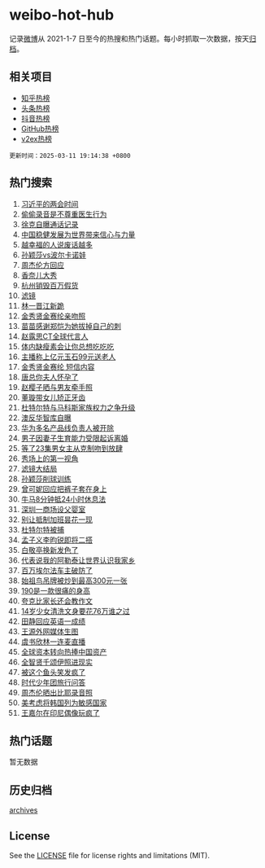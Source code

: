 # weibo-hot-hub

记录[微博](https://www.weibo.com)从 2021-1-7 日至今的热搜和热门话题。每小时抓取一次数据，按天[归档](archives)。

## 相关项目

- [知乎热榜](https://github.com/lonnyzhang423/zhihu-hot-hub)
- [头条热榜](https://github.com/lonnyzhang423/toutiao-hot-hub)
- [抖音热榜](https://github.com/lonnyzhang423/douyin-hot-hub)
- [GitHub热榜](https://github.com/lonnyzhang423/github-hot-hub)
- [v2ex热榜](https://github.com/lonnyzhang423/v2ex-hot-hub)


`更新时间：2025-03-11 19:14:38 +0800`

## 热门搜索

1. [习近平的两会时间](https://m.weibo.cn/search?containerid=100103type%3D1%26t%3D10%26q%3D%23%E4%B9%A0%E8%BF%91%E5%B9%B3%E7%9A%84%E4%B8%A4%E4%BC%9A%E6%97%B6%E9%97%B4%23&stream_entry_id=51&isnewpage=1&extparam=seat%3D1%26filter_type%3Drealtimehot%26stream_entry_id%3D51%26c_type%3D51%26dgr%3D0%26cate%3D10103%26pos%3D0%26q%3D%2523%25E4%25B9%25A0%25E8%25BF%2591%25E5%25B9%25B3%25E7%259A%2584%25E4%25B8%25A4%25E4%25BC%259A%25E6%2597%25B6%25E9%2597%25B4%2523%26display_time%3D1741691677%26pre_seqid%3D174169167727603155056136)
1. [偷偷录音是不尊重医生行为](https://m.weibo.cn/search?containerid=100103type%3D1%26t%3D10%26q%3D%E5%81%B7%E5%81%B7%E5%BD%95%E9%9F%B3%E6%98%AF%E4%B8%8D%E5%B0%8A%E9%87%8D%E5%8C%BB%E7%94%9F%E8%A1%8C%E4%B8%BA&stream_entry_id=31&isnewpage=1&extparam=seat%3D1%26dgr%3D0%26stream_entry_id%3D31%26realpos%3D1%26pos%3D0%26filter_type%3Drealtimehot%26lcate%3D5001%26flag%3D2%26band_rank%3D1%26cate%3D5001%26c_type%3D31%26q%3D%25E5%2581%25B7%25E5%2581%25B7%25E5%25BD%2595%25E9%259F%25B3%25E6%2598%25AF%25E4%25B8%258D%25E5%25B0%258A%25E9%2587%258D%25E5%258C%25BB%25E7%2594%259F%25E8%25A1%258C%25E4%25B8%25BA%26display_time%3D1741691677%26pre_seqid%3D174169167727603155056136)
1. [徐克自曝通话记录](https://m.weibo.cn/search?containerid=100103type%3D1%26t%3D10%26q%3D%23%E5%BE%90%E5%85%8B%E8%87%AA%E6%9B%9D%E9%80%9A%E8%AF%9D%E8%AE%B0%E5%BD%95%23&stream_entry_id=31&isnewpage=1&extparam=seat%3D1%26dgr%3D0%26stream_entry_id%3D31%26realpos%3D2%26pos%3D1%26filter_type%3Drealtimehot%26lcate%3D5001%26flag%3D1%26band_rank%3D2%26cate%3D5001%26c_type%3D31%26q%3D%2523%25E5%25BE%2590%25E5%2585%258B%25E8%2587%25AA%25E6%259B%259D%25E9%2580%259A%25E8%25AF%259D%25E8%25AE%25B0%25E5%25BD%2595%2523%26display_time%3D1741691677%26pre_seqid%3D174169167727603155056136)
1. [中国稳健发展为世界带来信心与力量](https://m.weibo.cn/search?containerid=100103type%3D1%26t%3D10%26q%3D%23%E4%B8%AD%E5%9B%BD%E7%A8%B3%E5%81%A5%E5%8F%91%E5%B1%95%E4%B8%BA%E4%B8%96%E7%95%8C%E5%B8%A6%E6%9D%A5%E4%BF%A1%E5%BF%83%E4%B8%8E%E5%8A%9B%E9%87%8F%23&stream_entry_id=31&isnewpage=1&extparam=seat%3D1%26dgr%3D0%26stream_entry_id%3D31%26realpos%3D3%26pos%3D2%26filter_type%3Drealtimehot%26lcate%3D5001%26flag%3D1%26band_rank%3D3%26cate%3D5001%26c_type%3D31%26q%3D%2523%25E4%25B8%25AD%25E5%259B%25BD%25E7%25A8%25B3%25E5%2581%25A5%25E5%258F%2591%25E5%25B1%2595%25E4%25B8%25BA%25E4%25B8%2596%25E7%2595%258C%25E5%25B8%25A6%25E6%259D%25A5%25E4%25BF%25A1%25E5%25BF%2583%25E4%25B8%258E%25E5%258A%259B%25E9%2587%258F%2523%26display_time%3D1741691677%26pre_seqid%3D174169167727603155056136)
1. [越幸福的人说废话越多](https://m.weibo.cn/search?containerid=100103type%3D1%26t%3D10%26q%3D%23%E8%B6%8A%E5%B9%B8%E7%A6%8F%E7%9A%84%E4%BA%BA%E8%AF%B4%E5%BA%9F%E8%AF%9D%E8%B6%8A%E5%A4%9A%23&stream_entry_id=31&isnewpage=1&extparam=seat%3D1%26dgr%3D0%26stream_entry_id%3D31%26realpos%3D4%26pos%3D3%26filter_type%3Drealtimehot%26lcate%3D5001%26flag%3D0%26band_rank%3D4%26cate%3D5001%26c_type%3D31%26q%3D%2523%25E8%25B6%258A%25E5%25B9%25B8%25E7%25A6%258F%25E7%259A%2584%25E4%25BA%25BA%25E8%25AF%25B4%25E5%25BA%259F%25E8%25AF%259D%25E8%25B6%258A%25E5%25A4%259A%2523%26display_time%3D1741691677%26pre_seqid%3D174169167727603155056136)
1. [孙颖莎vs波尔卡诺娃](https://m.weibo.cn/search?containerid=100103type%3D1%26t%3D10%26q%3D%23%E5%AD%99%E9%A2%96%E8%8E%8Evs%E6%B3%A2%E5%B0%94%E5%8D%A1%E8%AF%BA%E5%A8%83%23&stream_entry_id=31&isnewpage=1&extparam=seat%3D1%26dgr%3D0%26stream_entry_id%3D31%26realpos%3D5%26pos%3D4%26filter_type%3Drealtimehot%26lcate%3D5001%26flag%3D1%26band_rank%3D5%26cate%3D5001%26c_type%3D31%26q%3D%2523%25E5%25AD%2599%25E9%25A2%2596%25E8%258E%258Evs%25E6%25B3%25A2%25E5%25B0%2594%25E5%258D%25A1%25E8%25AF%25BA%25E5%25A8%2583%2523%26display_time%3D1741691677%26pre_seqid%3D174169167727603155056136)
1. [周杰伦方回应](https://m.weibo.cn/search?containerid=100103type%3D1%26t%3D10%26q%3D%23%E5%91%A8%E6%9D%B0%E4%BC%A6%E6%96%B9%E5%9B%9E%E5%BA%94%23&stream_entry_id=31&isnewpage=1&extparam=seat%3D1%26dgr%3D0%26stream_entry_id%3D31%26realpos%3D6%26pos%3D5%26filter_type%3Drealtimehot%26lcate%3D5001%26flag%3D2%26band_rank%3D6%26cate%3D5001%26c_type%3D31%26q%3D%2523%25E5%2591%25A8%25E6%259D%25B0%25E4%25BC%25A6%25E6%2596%25B9%25E5%259B%259E%25E5%25BA%2594%2523%26display_time%3D1741691677%26pre_seqid%3D174169167727603155056136)
1. [香奈儿大秀](https://m.weibo.cn/search?containerid=100103type%3D1%26t%3D10%26q%3D%23%E9%A6%99%E5%A5%88%E5%84%BF%E5%A4%A7%E7%A7%80%23&stream_entry_id=31&isnewpage=1&extparam=seat%3D1%26dgr%3D0%26stream_entry_id%3D31%26realpos%3D7%26pos%3D6%26filter_type%3Drealtimehot%26lcate%3D5001%26flag%3D1%26band_rank%3D7%26cate%3D5001%26c_type%3D31%26q%3D%2523%25E9%25A6%2599%25E5%25A5%2588%25E5%2584%25BF%25E5%25A4%25A7%25E7%25A7%2580%2523%26display_time%3D1741691677%26pre_seqid%3D174169167727603155056136)
1. [杭州销毁百万假货](https://m.weibo.cn/search?containerid=100103type%3D1%26t%3D10%26q%3D%23%E6%9D%AD%E5%B7%9E%E9%94%80%E6%AF%81%E7%99%BE%E4%B8%87%E5%81%87%E8%B4%A7%23&stream_entry_id=31&isnewpage=1&extparam=seat%3D1%26dgr%3D0%26stream_entry_id%3D31%26realpos%3D8%26pos%3D7%26filter_type%3Drealtimehot%26lcate%3D5001%26flag%3D1%26band_rank%3D8%26cate%3D5001%26c_type%3D31%26q%3D%2523%25E6%259D%25AD%25E5%25B7%259E%25E9%2594%2580%25E6%25AF%2581%25E7%2599%25BE%25E4%25B8%2587%25E5%2581%2587%25E8%25B4%25A7%2523%26display_time%3D1741691677%26pre_seqid%3D174169167727603155056136)
1. [滤镜](https://m.weibo.cn/search?containerid=100103type%3D1%26t%3D10%26q%3D%E6%BB%A4%E9%95%9C&stream_entry_id=31&isnewpage=1&extparam=seat%3D1%26dgr%3D0%26stream_entry_id%3D31%26realpos%3D9%26pos%3D8%26filter_type%3Drealtimehot%26lcate%3D5001%26flag%3D1%26band_rank%3D9%26cate%3D5001%26c_type%3D31%26q%3D%25E6%25BB%25A4%25E9%2595%259C%26display_time%3D1741691677%26pre_seqid%3D174169167727603155056136)
1. [林一晋江新跪](https://m.weibo.cn/search?containerid=100103type%3D1%26t%3D10%26q%3D%23%E6%9E%97%E4%B8%80%E6%99%8B%E6%B1%9F%E6%96%B0%E8%B7%AA%23&stream_entry_id=31&isnewpage=1&extparam=seat%3D1%26dgr%3D0%26stream_entry_id%3D31%26realpos%3D10%26pos%3D9%26filter_type%3Drealtimehot%26lcate%3D5001%26flag%3D1%26band_rank%3D10%26cate%3D5001%26c_type%3D31%26q%3D%2523%25E6%259E%2597%25E4%25B8%2580%25E6%2599%258B%25E6%25B1%259F%25E6%2596%25B0%25E8%25B7%25AA%2523%26display_time%3D1741691677%26pre_seqid%3D174169167727603155056136)
1. [金秀贤金赛纶亲吻照](https://m.weibo.cn/search?containerid=100103type%3D1%26t%3D10%26q%3D%23%E9%87%91%E7%A7%80%E8%B4%A4%E9%87%91%E8%B5%9B%E7%BA%B6%E4%BA%B2%E5%90%BB%E7%85%A7%23&stream_entry_id=31&isnewpage=1&extparam=seat%3D1%26dgr%3D0%26stream_entry_id%3D31%26realpos%3D11%26pos%3D10%26filter_type%3Drealtimehot%26lcate%3D5001%26flag%3D4%26band_rank%3D11%26cate%3D5001%26c_type%3D31%26q%3D%2523%25E9%2587%2591%25E7%25A7%2580%25E8%25B4%25A4%25E9%2587%2591%25E8%25B5%259B%25E7%25BA%25B6%25E4%25BA%25B2%25E5%2590%25BB%25E7%2585%25A7%2523%26display_time%3D1741691677%26pre_seqid%3D174169167727603155056136)
1. [苗苗感谢郑恺为她拔掉自己的刺](https://m.weibo.cn/search?containerid=100103type%3D1%26t%3D10%26q%3D%E8%8B%97%E8%8B%97%E6%84%9F%E8%B0%A2%E9%83%91%E6%81%BA%E4%B8%BA%E5%A5%B9%E6%8B%94%E6%8E%89%E8%87%AA%E5%B7%B1%E7%9A%84%E5%88%BA&stream_entry_id=31&isnewpage=1&extparam=seat%3D1%26dgr%3D0%26stream_entry_id%3D31%26realpos%3D12%26pos%3D11%26filter_type%3Drealtimehot%26lcate%3D5001%26flag%3D2%26band_rank%3D12%26cate%3D5001%26c_type%3D31%26q%3D%25E8%258B%2597%25E8%258B%2597%25E6%2584%259F%25E8%25B0%25A2%25E9%2583%2591%25E6%2581%25BA%25E4%25B8%25BA%25E5%25A5%25B9%25E6%258B%2594%25E6%258E%2589%25E8%2587%25AA%25E5%25B7%25B1%25E7%259A%2584%25E5%2588%25BA%26display_time%3D1741691677%26pre_seqid%3D174169167727603155056136)
1. [赵露思CT全球代言人](https://m.weibo.cn/search?containerid=100103type%3D1%26t%3D10%26q%3D%23%E8%B5%B5%E9%9C%B2%E6%80%9DCT%E5%85%A8%E7%90%83%E4%BB%A3%E8%A8%80%E4%BA%BA%23&stream_entry_id=31&isnewpage=1&extparam=seat%3D1%26dgr%3D0%26stream_entry_id%3D31%26realpos%3D13%26pos%3D12%26filter_type%3Drealtimehot%26lcate%3D5001%26flag%3D1%26band_rank%3D13%26cate%3D5001%26c_type%3D31%26q%3D%2523%25E8%25B5%25B5%25E9%259C%25B2%25E6%2580%259DCT%25E5%2585%25A8%25E7%2590%2583%25E4%25BB%25A3%25E8%25A8%2580%25E4%25BA%25BA%2523%26display_time%3D1741691677%26pre_seqid%3D174169167727603155056136)
1. [体内缺瘦素会让你总想吃吃吃](https://m.weibo.cn/search?containerid=100103type%3D1%26t%3D10%26q%3D%23%E4%BD%93%E5%86%85%E7%BC%BA%E7%98%A6%E7%B4%A0%E4%BC%9A%E8%AE%A9%E4%BD%A0%E6%80%BB%E6%83%B3%E5%90%83%E5%90%83%E5%90%83%23&stream_entry_id=31&isnewpage=1&extparam=seat%3D1%26dgr%3D0%26stream_entry_id%3D31%26realpos%3D14%26pos%3D13%26filter_type%3Drealtimehot%26lcate%3D5001%26flag%3D0%26band_rank%3D14%26cate%3D5001%26c_type%3D31%26q%3D%2523%25E4%25BD%2593%25E5%2586%2585%25E7%25BC%25BA%25E7%2598%25A6%25E7%25B4%25A0%25E4%25BC%259A%25E8%25AE%25A9%25E4%25BD%25A0%25E6%2580%25BB%25E6%2583%25B3%25E5%2590%2583%25E5%2590%2583%25E5%2590%2583%2523%26display_time%3D1741691677%26pre_seqid%3D174169167727603155056136)
1. [主播称上亿元玉石99元送老人](https://m.weibo.cn/search?containerid=100103type%3D1%26t%3D10%26q%3D%23%E4%B8%BB%E6%92%AD%E7%A7%B0%E4%B8%8A%E4%BA%BF%E5%85%83%E7%8E%89%E7%9F%B399%E5%85%83%E9%80%81%E8%80%81%E4%BA%BA%23&stream_entry_id=31&isnewpage=1&extparam=seat%3D1%26dgr%3D0%26stream_entry_id%3D31%26realpos%3D15%26pos%3D14%26filter_type%3Drealtimehot%26lcate%3D5001%26flag%3D1%26band_rank%3D15%26cate%3D5001%26c_type%3D31%26q%3D%2523%25E4%25B8%25BB%25E6%2592%25AD%25E7%25A7%25B0%25E4%25B8%258A%25E4%25BA%25BF%25E5%2585%2583%25E7%258E%2589%25E7%259F%25B399%25E5%2585%2583%25E9%2580%2581%25E8%2580%2581%25E4%25BA%25BA%2523%26display_time%3D1741691677%26pre_seqid%3D174169167727603155056136)
1. [金秀贤金赛纶 短信内容](https://m.weibo.cn/search?containerid=100103type%3D1%26t%3D10%26q%3D%E9%87%91%E7%A7%80%E8%B4%A4%E9%87%91%E8%B5%9B%E7%BA%B6+%E7%9F%AD%E4%BF%A1%E5%86%85%E5%AE%B9&stream_entry_id=31&isnewpage=1&extparam=seat%3D1%26dgr%3D0%26stream_entry_id%3D31%26realpos%3D16%26pos%3D15%26filter_type%3Drealtimehot%26lcate%3D5001%26flag%3D1%26band_rank%3D16%26cate%3D5001%26c_type%3D31%26q%3D%25E9%2587%2591%25E7%25A7%2580%25E8%25B4%25A4%25E9%2587%2591%25E8%25B5%259B%25E7%25BA%25B6%2520%25E7%259F%25AD%25E4%25BF%25A1%25E5%2586%2585%25E5%25AE%25B9%26display_time%3D1741691677%26pre_seqid%3D174169167727603155056136)
1. [唐总你夫人怀孕了](https://m.weibo.cn/search?containerid=100103type%3D1%26t%3D10%26q%3D%23%E5%94%90%E6%80%BB%E4%BD%A0%E5%A4%AB%E4%BA%BA%E6%80%80%E5%AD%95%E4%BA%86%23&stream_entry_id=31&isnewpage=1&extparam=seat%3D1%26dgr%3D0%26stream_entry_id%3D31%26realpos%3D17%26pos%3D16%26filter_type%3Drealtimehot%26lcate%3D5001%26flag%3D2%26band_rank%3D17%26cate%3D5001%26c_type%3D31%26q%3D%2523%25E5%2594%2590%25E6%2580%25BB%25E4%25BD%25A0%25E5%25A4%25AB%25E4%25BA%25BA%25E6%2580%2580%25E5%25AD%2595%25E4%25BA%2586%2523%26display_time%3D1741691677%26pre_seqid%3D174169167727603155056136)
1. [赵樱子晒与男友牵手照](https://m.weibo.cn/search?containerid=100103type%3D1%26t%3D10%26q%3D%23%E8%B5%B5%E6%A8%B1%E5%AD%90%E6%99%92%E4%B8%8E%E7%94%B7%E5%8F%8B%E7%89%B5%E6%89%8B%E7%85%A7%23&stream_entry_id=31&isnewpage=1&extparam=seat%3D1%26dgr%3D0%26stream_entry_id%3D31%26realpos%3D18%26pos%3D17%26filter_type%3Drealtimehot%26lcate%3D5001%26flag%3D0%26band_rank%3D18%26cate%3D5001%26c_type%3D31%26q%3D%2523%25E8%25B5%25B5%25E6%25A8%25B1%25E5%25AD%2590%25E6%2599%2592%25E4%25B8%258E%25E7%2594%25B7%25E5%258F%258B%25E7%2589%25B5%25E6%2589%258B%25E7%2585%25A7%2523%26display_time%3D1741691677%26pre_seqid%3D174169167727603155056136)
1. [董璇带女儿矫正牙齿](https://m.weibo.cn/search?containerid=100103type%3D1%26t%3D10%26q%3D%23%E8%91%A3%E7%92%87%E5%B8%A6%E5%A5%B3%E5%84%BF%E7%9F%AB%E6%AD%A3%E7%89%99%E9%BD%BF%23&stream_entry_id=31&isnewpage=1&extparam=seat%3D1%26dgr%3D0%26stream_entry_id%3D31%26realpos%3D19%26pos%3D18%26filter_type%3Drealtimehot%26lcate%3D5001%26flag%3D0%26band_rank%3D19%26cate%3D5001%26c_type%3D31%26q%3D%2523%25E8%2591%25A3%25E7%2592%2587%25E5%25B8%25A6%25E5%25A5%25B3%25E5%2584%25BF%25E7%259F%25AB%25E6%25AD%25A3%25E7%2589%2599%25E9%25BD%25BF%2523%26display_time%3D1741691677%26pre_seqid%3D174169167727603155056136)
1. [杜特尔特与马科斯家族权力之争升级](https://m.weibo.cn/search?containerid=100103type%3D1%26t%3D10%26q%3D%23%E6%9D%9C%E7%89%B9%E5%B0%94%E7%89%B9%E4%B8%8E%E9%A9%AC%E7%A7%91%E6%96%AF%E5%AE%B6%E6%97%8F%E6%9D%83%E5%8A%9B%E4%B9%8B%E4%BA%89%E5%8D%87%E7%BA%A7%23&stream_entry_id=31&isnewpage=1&extparam=seat%3D1%26dgr%3D0%26stream_entry_id%3D31%26realpos%3D20%26pos%3D19%26filter_type%3Drealtimehot%26lcate%3D5001%26flag%3D1%26band_rank%3D20%26cate%3D5001%26c_type%3D31%26q%3D%2523%25E6%259D%259C%25E7%2589%25B9%25E5%25B0%2594%25E7%2589%25B9%25E4%25B8%258E%25E9%25A9%25AC%25E7%25A7%2591%25E6%2596%25AF%25E5%25AE%25B6%25E6%2597%258F%25E6%259D%2583%25E5%258A%259B%25E4%25B9%258B%25E4%25BA%2589%25E5%258D%2587%25E7%25BA%25A7%2523%26display_time%3D1741691677%26pre_seqid%3D174169167727603155056136)
1. [澳反华智库自曝](https://m.weibo.cn/search?containerid=100103type%3D1%26t%3D10%26q%3D%23%E6%BE%B3%E5%8F%8D%E5%8D%8E%E6%99%BA%E5%BA%93%E8%87%AA%E6%9B%9D%23&stream_entry_id=31&isnewpage=1&extparam=seat%3D1%26dgr%3D0%26stream_entry_id%3D31%26realpos%3D21%26pos%3D20%26filter_type%3Drealtimehot%26lcate%3D5001%26flag%3D0%26band_rank%3D21%26cate%3D5001%26c_type%3D31%26q%3D%2523%25E6%25BE%25B3%25E5%258F%258D%25E5%258D%258E%25E6%2599%25BA%25E5%25BA%2593%25E8%2587%25AA%25E6%259B%259D%2523%26display_time%3D1741691677%26pre_seqid%3D174169167727603155056136)
1. [华为多名产品线负责人被开除](https://m.weibo.cn/search?containerid=100103type%3D1%26t%3D10%26q%3D%23%E5%8D%8E%E4%B8%BA%E5%A4%9A%E5%90%8D%E4%BA%A7%E5%93%81%E7%BA%BF%E8%B4%9F%E8%B4%A3%E4%BA%BA%E8%A2%AB%E5%BC%80%E9%99%A4%23&stream_entry_id=31&isnewpage=1&extparam=seat%3D1%26dgr%3D0%26stream_entry_id%3D31%26realpos%3D22%26pos%3D21%26filter_type%3Drealtimehot%26lcate%3D5001%26flag%3D1%26band_rank%3D22%26cate%3D5001%26c_type%3D31%26q%3D%2523%25E5%258D%258E%25E4%25B8%25BA%25E5%25A4%259A%25E5%2590%258D%25E4%25BA%25A7%25E5%2593%2581%25E7%25BA%25BF%25E8%25B4%259F%25E8%25B4%25A3%25E4%25BA%25BA%25E8%25A2%25AB%25E5%25BC%2580%25E9%2599%25A4%2523%26display_time%3D1741691677%26pre_seqid%3D174169167727603155056136)
1. [男子因妻子生育能力受限起诉离婚](https://m.weibo.cn/search?containerid=100103type%3D1%26t%3D10%26q%3D%23%E7%94%B7%E5%AD%90%E5%9B%A0%E5%A6%BB%E5%AD%90%E7%94%9F%E8%82%B2%E8%83%BD%E5%8A%9B%E5%8F%97%E9%99%90%E8%B5%B7%E8%AF%89%E7%A6%BB%E5%A9%9A%23&stream_entry_id=31&isnewpage=1&extparam=seat%3D1%26dgr%3D0%26stream_entry_id%3D31%26realpos%3D23%26pos%3D22%26filter_type%3Drealtimehot%26lcate%3D5001%26flag%3D0%26band_rank%3D23%26cate%3D5001%26c_type%3D31%26q%3D%2523%25E7%2594%25B7%25E5%25AD%2590%25E5%259B%25A0%25E5%25A6%25BB%25E5%25AD%2590%25E7%2594%259F%25E8%2582%25B2%25E8%2583%25BD%25E5%258A%259B%25E5%258F%2597%25E9%2599%2590%25E8%25B5%25B7%25E8%25AF%2589%25E7%25A6%25BB%25E5%25A9%259A%2523%26display_time%3D1741691677%26pre_seqid%3D174169167727603155056136)
1. [等了23集男女主从克制吻到放肆](https://m.weibo.cn/search?containerid=100103type%3D1%26t%3D10%26q%3D%E7%AD%89%E4%BA%8623%E9%9B%86%E7%94%B7%E5%A5%B3%E4%B8%BB%E4%BB%8E%E5%85%8B%E5%88%B6%E5%90%BB%E5%88%B0%E6%94%BE%E8%82%86&stream_entry_id=31&isnewpage=1&extparam=seat%3D1%26dgr%3D0%26stream_entry_id%3D31%26realpos%3D24%26pos%3D23%26filter_type%3Drealtimehot%26lcate%3D5001%26flag%3D1%26band_rank%3D24%26cate%3D5001%26c_type%3D31%26q%3D%25E7%25AD%2589%25E4%25BA%258623%25E9%259B%2586%25E7%2594%25B7%25E5%25A5%25B3%25E4%25B8%25BB%25E4%25BB%258E%25E5%2585%258B%25E5%2588%25B6%25E5%2590%25BB%25E5%2588%25B0%25E6%2594%25BE%25E8%2582%2586%26display_time%3D1741691677%26pre_seqid%3D174169167727603155056136)
1. [秀场上的第一视角](https://m.weibo.cn/search?containerid=100103type%3D1%26t%3D10%26q%3D%23%E7%A7%80%E5%9C%BA%E4%B8%8A%E7%9A%84%E7%AC%AC%E4%B8%80%E8%A7%86%E8%A7%92%23&stream_entry_id=31&isnewpage=1&extparam=seat%3D1%26dgr%3D0%26stream_entry_id%3D31%26adid%3D278800%26realpos%3D25%26pos%3D24%26filter_type%3Drealtimehot%26c_type%3D31%26flag%3D1%26band_rank%3D25%26cate%3D5001%26lcate%3D5001%26q%3D%2523%25E7%25A7%2580%25E5%259C%25BA%25E4%25B8%258A%25E7%259A%2584%25E7%25AC%25AC%25E4%25B8%2580%25E8%25A7%2586%25E8%25A7%2592%2523%26display_time%3D1741691677%26pre_seqid%3D174169167727603155056136)
1. [滤镜大结局](https://m.weibo.cn/search?containerid=100103type%3D1%26t%3D10%26q%3D%E6%BB%A4%E9%95%9C%E5%A4%A7%E7%BB%93%E5%B1%80&stream_entry_id=31&isnewpage=1&extparam=seat%3D1%26dgr%3D0%26stream_entry_id%3D31%26realpos%3D26%26pos%3D25%26filter_type%3Drealtimehot%26lcate%3D5001%26flag%3D1%26band_rank%3D26%26cate%3D5001%26c_type%3D31%26q%3D%25E6%25BB%25A4%25E9%2595%259C%25E5%25A4%25A7%25E7%25BB%2593%25E5%25B1%2580%26display_time%3D1741691677%26pre_seqid%3D174169167727603155056136)
1. [孙颖莎削球训练](https://m.weibo.cn/search?containerid=100103type%3D1%26t%3D10%26q%3D%23%E5%AD%99%E9%A2%96%E8%8E%8E%E5%89%8A%E7%90%83%E8%AE%AD%E7%BB%83%23&stream_entry_id=31&isnewpage=1&extparam=seat%3D1%26dgr%3D0%26stream_entry_id%3D31%26realpos%3D27%26pos%3D26%26filter_type%3Drealtimehot%26lcate%3D5001%26flag%3D1%26band_rank%3D27%26cate%3D5001%26c_type%3D31%26q%3D%2523%25E5%25AD%2599%25E9%25A2%2596%25E8%258E%258E%25E5%2589%258A%25E7%2590%2583%25E8%25AE%25AD%25E7%25BB%2583%2523%26display_time%3D1741691677%26pre_seqid%3D174169167727603155056136)
1. [曾可妮回应把裤子套在身上](https://m.weibo.cn/search?containerid=100103type%3D1%26t%3D10%26q%3D%E6%9B%BE%E5%8F%AF%E5%A6%AE%E5%9B%9E%E5%BA%94%E6%8A%8A%E8%A3%A4%E5%AD%90%E5%A5%97%E5%9C%A8%E8%BA%AB%E4%B8%8A&stream_entry_id=31&isnewpage=1&extparam=seat%3D1%26dgr%3D0%26stream_entry_id%3D31%26realpos%3D28%26pos%3D27%26filter_type%3Drealtimehot%26lcate%3D5001%26flag%3D1%26band_rank%3D28%26cate%3D5001%26c_type%3D31%26q%3D%25E6%259B%25BE%25E5%258F%25AF%25E5%25A6%25AE%25E5%259B%259E%25E5%25BA%2594%25E6%258A%258A%25E8%25A3%25A4%25E5%25AD%2590%25E5%25A5%2597%25E5%259C%25A8%25E8%25BA%25AB%25E4%25B8%258A%26display_time%3D1741691677%26pre_seqid%3D174169167727603155056136)
1. [牛马8分钟抵24小时休息法](https://m.weibo.cn/search?containerid=100103type%3D1%26t%3D10%26q%3D%E7%89%9B%E9%A9%AC8%E5%88%86%E9%92%9F%E6%8A%B524%E5%B0%8F%E6%97%B6%E4%BC%91%E6%81%AF%E6%B3%95&stream_entry_id=31&isnewpage=1&extparam=seat%3D1%26dgr%3D0%26stream_entry_id%3D31%26realpos%3D29%26pos%3D28%26filter_type%3Drealtimehot%26lcate%3D5001%26flag%3D1%26band_rank%3D29%26cate%3D5001%26c_type%3D31%26q%3D%25E7%2589%259B%25E9%25A9%25AC8%25E5%2588%2586%25E9%2592%259F%25E6%258A%25B524%25E5%25B0%258F%25E6%2597%25B6%25E4%25BC%2591%25E6%2581%25AF%25E6%25B3%2595%26display_time%3D1741691677%26pre_seqid%3D174169167727603155056136)
1. [深圳一商场设父婴室](https://m.weibo.cn/search?containerid=100103type%3D1%26t%3D10%26q%3D%23%E6%B7%B1%E5%9C%B3%E4%B8%80%E5%95%86%E5%9C%BA%E8%AE%BE%E7%88%B6%E5%A9%B4%E5%AE%A4%23&stream_entry_id=31&isnewpage=1&extparam=seat%3D1%26dgr%3D0%26stream_entry_id%3D31%26realpos%3D30%26pos%3D29%26filter_type%3Drealtimehot%26lcate%3D5001%26flag%3D1%26band_rank%3D30%26cate%3D5001%26c_type%3D31%26q%3D%2523%25E6%25B7%25B1%25E5%259C%25B3%25E4%25B8%2580%25E5%2595%2586%25E5%259C%25BA%25E8%25AE%25BE%25E7%2588%25B6%25E5%25A9%25B4%25E5%25AE%25A4%2523%26display_time%3D1741691677%26pre_seqid%3D174169167727603155056136)
1. [别让抵制加班昙花一现](https://m.weibo.cn/search?containerid=100103type%3D1%26t%3D10%26q%3D%23%E5%88%AB%E8%AE%A9%E6%8A%B5%E5%88%B6%E5%8A%A0%E7%8F%AD%E6%98%99%E8%8A%B1%E4%B8%80%E7%8E%B0%23&stream_entry_id=31&isnewpage=1&extparam=seat%3D1%26dgr%3D0%26stream_entry_id%3D31%26realpos%3D31%26pos%3D30%26filter_type%3Drealtimehot%26lcate%3D5001%26flag%3D1%26band_rank%3D31%26cate%3D5001%26c_type%3D31%26q%3D%2523%25E5%2588%25AB%25E8%25AE%25A9%25E6%258A%25B5%25E5%2588%25B6%25E5%258A%25A0%25E7%258F%25AD%25E6%2598%2599%25E8%258A%25B1%25E4%25B8%2580%25E7%258E%25B0%2523%26display_time%3D1741691677%26pre_seqid%3D174169167727603155056136)
1. [杜特尔特被捕](https://m.weibo.cn/search?containerid=100103type%3D1%26t%3D10%26q%3D%23%E6%9D%9C%E7%89%B9%E5%B0%94%E7%89%B9%E8%A2%AB%E6%8D%95%23&stream_entry_id=31&isnewpage=1&extparam=seat%3D1%26dgr%3D0%26stream_entry_id%3D31%26realpos%3D32%26pos%3D31%26filter_type%3Drealtimehot%26lcate%3D5001%26flag%3D0%26band_rank%3D32%26cate%3D5001%26c_type%3D31%26q%3D%2523%25E6%259D%259C%25E7%2589%25B9%25E5%25B0%2594%25E7%2589%25B9%25E8%25A2%25AB%25E6%258D%2595%2523%26display_time%3D1741691677%26pre_seqid%3D174169167727603155056136)
1. [孟子义李昀锐即将二搭](https://m.weibo.cn/search?containerid=100103type%3D1%26t%3D10%26q%3D%23%E5%AD%9F%E5%AD%90%E4%B9%89%E6%9D%8E%E6%98%80%E9%94%90%E5%8D%B3%E5%B0%86%E4%BA%8C%E6%90%AD%23&stream_entry_id=31&isnewpage=1&extparam=seat%3D1%26dgr%3D0%26stream_entry_id%3D31%26realpos%3D33%26pos%3D32%26filter_type%3Drealtimehot%26lcate%3D5001%26flag%3D0%26band_rank%3D33%26cate%3D5001%26c_type%3D31%26q%3D%2523%25E5%25AD%259F%25E5%25AD%2590%25E4%25B9%2589%25E6%259D%258E%25E6%2598%2580%25E9%2594%2590%25E5%258D%25B3%25E5%25B0%2586%25E4%25BA%258C%25E6%2590%25AD%2523%26display_time%3D1741691677%26pre_seqid%3D174169167727603155056136)
1. [白敬亭换新发色了](https://m.weibo.cn/search?containerid=100103type%3D1%26t%3D10%26q%3D%23%E7%99%BD%E6%95%AC%E4%BA%AD%E6%8D%A2%E6%96%B0%E5%8F%91%E8%89%B2%E4%BA%86%23&stream_entry_id=31&isnewpage=1&extparam=seat%3D1%26dgr%3D0%26stream_entry_id%3D31%26realpos%3D34%26pos%3D33%26filter_type%3Drealtimehot%26lcate%3D5001%26flag%3D0%26band_rank%3D34%26cate%3D5001%26c_type%3D31%26q%3D%2523%25E7%2599%25BD%25E6%2595%25AC%25E4%25BA%25AD%25E6%258D%25A2%25E6%2596%25B0%25E5%258F%2591%25E8%2589%25B2%25E4%25BA%2586%2523%26display_time%3D1741691677%26pre_seqid%3D174169167727603155056136)
1. [代表说我的阿勒泰让世界认识我家乡](https://m.weibo.cn/search?containerid=100103type%3D1%26t%3D10%26q%3D%23%E4%BB%A3%E8%A1%A8%E8%AF%B4%E6%88%91%E7%9A%84%E9%98%BF%E5%8B%92%E6%B3%B0%E8%AE%A9%E4%B8%96%E7%95%8C%E8%AE%A4%E8%AF%86%E6%88%91%E5%AE%B6%E4%B9%A1%23&stream_entry_id=31&isnewpage=1&extparam=seat%3D1%26dgr%3D0%26stream_entry_id%3D31%26realpos%3D35%26pos%3D34%26filter_type%3Drealtimehot%26lcate%3D5001%26flag%3D0%26band_rank%3D35%26cate%3D5001%26c_type%3D31%26q%3D%2523%25E4%25BB%25A3%25E8%25A1%25A8%25E8%25AF%25B4%25E6%2588%2591%25E7%259A%2584%25E9%2598%25BF%25E5%258B%2592%25E6%25B3%25B0%25E8%25AE%25A9%25E4%25B8%2596%25E7%2595%258C%25E8%25AE%25A4%25E8%25AF%2586%25E6%2588%2591%25E5%25AE%25B6%25E4%25B9%25A1%2523%26display_time%3D1741691677%26pre_seqid%3D174169167727603155056136)
1. [百万埃尔法车主破防了](https://m.weibo.cn/search?containerid=100103type%3D1%26t%3D10%26q%3D%23%E7%99%BE%E4%B8%87%E5%9F%83%E5%B0%94%E6%B3%95%E8%BD%A6%E4%B8%BB%E7%A0%B4%E9%98%B2%E4%BA%86%23&stream_entry_id=31&isnewpage=1&extparam=seat%3D1%26dgr%3D0%26stream_entry_id%3D31%26realpos%3D36%26pos%3D35%26filter_type%3Drealtimehot%26lcate%3D5001%26flag%3D1%26band_rank%3D36%26cate%3D5001%26c_type%3D31%26q%3D%2523%25E7%2599%25BE%25E4%25B8%2587%25E5%259F%2583%25E5%25B0%2594%25E6%25B3%2595%25E8%25BD%25A6%25E4%25B8%25BB%25E7%25A0%25B4%25E9%2598%25B2%25E4%25BA%2586%2523%26display_time%3D1741691677%26pre_seqid%3D174169167727603155056136)
1. [始祖鸟吊牌被炒到最高300元一张](https://m.weibo.cn/search?containerid=100103type%3D1%26t%3D10%26q%3D%23%E5%A7%8B%E7%A5%96%E9%B8%9F%E5%90%8A%E7%89%8C%E8%A2%AB%E7%82%92%E5%88%B0%E6%9C%80%E9%AB%98300%E5%85%83%E4%B8%80%E5%BC%A0%23&stream_entry_id=31&isnewpage=1&extparam=seat%3D1%26dgr%3D0%26stream_entry_id%3D31%26realpos%3D37%26pos%3D36%26filter_type%3Drealtimehot%26lcate%3D5001%26flag%3D0%26band_rank%3D37%26cate%3D5001%26c_type%3D31%26q%3D%2523%25E5%25A7%258B%25E7%25A5%2596%25E9%25B8%259F%25E5%2590%258A%25E7%2589%258C%25E8%25A2%25AB%25E7%2582%2592%25E5%2588%25B0%25E6%259C%2580%25E9%25AB%2598300%25E5%2585%2583%25E4%25B8%2580%25E5%25BC%25A0%2523%26display_time%3D1741691677%26pre_seqid%3D174169167727603155056136)
1. [190是一款很痛的身高](https://m.weibo.cn/search?containerid=100103type%3D1%26t%3D10%26q%3D%23190%E6%98%AF%E4%B8%80%E6%AC%BE%E5%BE%88%E7%97%9B%E7%9A%84%E8%BA%AB%E9%AB%98%23&stream_entry_id=31&isnewpage=1&extparam=seat%3D1%26dgr%3D0%26stream_entry_id%3D31%26realpos%3D38%26pos%3D37%26filter_type%3Drealtimehot%26lcate%3D5001%26flag%3D0%26band_rank%3D38%26cate%3D5001%26c_type%3D31%26q%3D%2523190%25E6%2598%25AF%25E4%25B8%2580%25E6%25AC%25BE%25E5%25BE%2588%25E7%2597%259B%25E7%259A%2584%25E8%25BA%25AB%25E9%25AB%2598%2523%26display_time%3D1741691677%26pre_seqid%3D174169167727603155056136)
1. [夸克比家长还会教作文](https://m.weibo.cn/search?containerid=100103type%3D1%26t%3D10%26q%3D%E5%A4%B8%E5%85%8B%E6%AF%94%E5%AE%B6%E9%95%BF%E8%BF%98%E4%BC%9A%E6%95%99%E4%BD%9C%E6%96%87&stream_entry_id=31&isnewpage=1&extparam=seat%3D1%26dgr%3D0%26stream_entry_id%3D31%26adid%3D278862%26realpos%3D39%26pos%3D38%26filter_type%3Drealtimehot%26c_type%3D31%26flag%3D1%26band_rank%3D39%26cate%3D5001%26lcate%3D5001%26q%3D%25E5%25A4%25B8%25E5%2585%258B%25E6%25AF%2594%25E5%25AE%25B6%25E9%2595%25BF%25E8%25BF%2598%25E4%25BC%259A%25E6%2595%2599%25E4%25BD%259C%25E6%2596%2587%26display_time%3D1741691677%26pre_seqid%3D174169167727603155056136)
1. [14岁少女清洗文身要花76万谁之过](https://m.weibo.cn/search?containerid=100103type%3D1%26t%3D10%26q%3D%2314%E5%B2%81%E5%B0%91%E5%A5%B3%E6%B8%85%E6%B4%97%E6%96%87%E8%BA%AB%E8%A6%81%E8%8A%B176%E4%B8%87%E8%B0%81%E4%B9%8B%E8%BF%87%23&stream_entry_id=31&isnewpage=1&extparam=seat%3D1%26dgr%3D0%26stream_entry_id%3D31%26realpos%3D40%26pos%3D39%26filter_type%3Drealtimehot%26lcate%3D5001%26flag%3D1%26band_rank%3D40%26cate%3D5001%26c_type%3D31%26q%3D%252314%25E5%25B2%2581%25E5%25B0%2591%25E5%25A5%25B3%25E6%25B8%2585%25E6%25B4%2597%25E6%2596%2587%25E8%25BA%25AB%25E8%25A6%2581%25E8%258A%25B176%25E4%25B8%2587%25E8%25B0%2581%25E4%25B9%258B%25E8%25BF%2587%2523%26display_time%3D1741691677%26pre_seqid%3D174169167727603155056136)
1. [田静回应英语一成绩](https://m.weibo.cn/search?containerid=100103type%3D1%26t%3D10%26q%3D%23%E7%94%B0%E9%9D%99%E5%9B%9E%E5%BA%94%E8%8B%B1%E8%AF%AD%E4%B8%80%E6%88%90%E7%BB%A9%23&stream_entry_id=31&isnewpage=1&extparam=seat%3D1%26dgr%3D0%26stream_entry_id%3D31%26realpos%3D41%26pos%3D40%26filter_type%3Drealtimehot%26lcate%3D5001%26flag%3D0%26band_rank%3D41%26cate%3D5001%26c_type%3D31%26q%3D%2523%25E7%2594%25B0%25E9%259D%2599%25E5%259B%259E%25E5%25BA%2594%25E8%258B%25B1%25E8%25AF%25AD%25E4%25B8%2580%25E6%2588%2590%25E7%25BB%25A9%2523%26display_time%3D1741691677%26pre_seqid%3D174169167727603155056136)
1. [王源外网媒体生图](https://m.weibo.cn/search?containerid=100103type%3D1%26t%3D10%26q%3D%23%E7%8E%8B%E6%BA%90%E5%A4%96%E7%BD%91%E5%AA%92%E4%BD%93%E7%94%9F%E5%9B%BE%23&stream_entry_id=31&isnewpage=1&extparam=seat%3D1%26dgr%3D0%26stream_entry_id%3D31%26realpos%3D42%26pos%3D41%26filter_type%3Drealtimehot%26lcate%3D5001%26flag%3D0%26band_rank%3D42%26cate%3D5001%26c_type%3D31%26q%3D%2523%25E7%258E%258B%25E6%25BA%2590%25E5%25A4%2596%25E7%25BD%2591%25E5%25AA%2592%25E4%25BD%2593%25E7%2594%259F%25E5%259B%25BE%2523%26display_time%3D1741691677%26pre_seqid%3D174169167727603155056136)
1. [虞书欣林一连麦直播](https://m.weibo.cn/search?containerid=100103type%3D1%26t%3D10%26q%3D%23%E8%99%9E%E4%B9%A6%E6%AC%A3%E6%9E%97%E4%B8%80%E8%BF%9E%E9%BA%A6%E7%9B%B4%E6%92%AD%23&stream_entry_id=31&isnewpage=1&extparam=seat%3D1%26dgr%3D0%26stream_entry_id%3D31%26realpos%3D43%26pos%3D42%26filter_type%3Drealtimehot%26lcate%3D5001%26flag%3D0%26band_rank%3D43%26cate%3D5001%26c_type%3D31%26q%3D%2523%25E8%2599%259E%25E4%25B9%25A6%25E6%25AC%25A3%25E6%259E%2597%25E4%25B8%2580%25E8%25BF%259E%25E9%25BA%25A6%25E7%259B%25B4%25E6%2592%25AD%2523%26display_time%3D1741691677%26pre_seqid%3D174169167727603155056136)
1. [全球资本转向热捧中国资产](https://m.weibo.cn/search?containerid=100103type%3D1%26t%3D10%26q%3D%23%E5%85%A8%E7%90%83%E8%B5%84%E6%9C%AC%E8%BD%AC%E5%90%91%E7%83%AD%E6%8D%A7%E4%B8%AD%E5%9B%BD%E8%B5%84%E4%BA%A7%23&stream_entry_id=31&isnewpage=1&extparam=seat%3D1%26dgr%3D0%26stream_entry_id%3D31%26realpos%3D44%26pos%3D43%26filter_type%3Drealtimehot%26lcate%3D5001%26flag%3D1%26band_rank%3D44%26cate%3D5001%26c_type%3D31%26q%3D%2523%25E5%2585%25A8%25E7%2590%2583%25E8%25B5%2584%25E6%259C%25AC%25E8%25BD%25AC%25E5%2590%2591%25E7%2583%25AD%25E6%258D%25A7%25E4%25B8%25AD%25E5%259B%25BD%25E8%25B5%2584%25E4%25BA%25A7%2523%26display_time%3D1741691677%26pre_seqid%3D174169167727603155056136)
1. [全智贤千颂伊照进现实](https://m.weibo.cn/search?containerid=100103type%3D1%26t%3D10%26q%3D%23%E5%85%A8%E6%99%BA%E8%B4%A4%E5%8D%83%E9%A2%82%E4%BC%8A%E7%85%A7%E8%BF%9B%E7%8E%B0%E5%AE%9E%23&stream_entry_id=31&isnewpage=1&extparam=seat%3D1%26dgr%3D0%26stream_entry_id%3D31%26realpos%3D45%26pos%3D44%26filter_type%3Drealtimehot%26lcate%3D5001%26flag%3D0%26band_rank%3D45%26cate%3D5001%26c_type%3D31%26q%3D%2523%25E5%2585%25A8%25E6%2599%25BA%25E8%25B4%25A4%25E5%258D%2583%25E9%25A2%2582%25E4%25BC%258A%25E7%2585%25A7%25E8%25BF%259B%25E7%258E%25B0%25E5%25AE%259E%2523%26display_time%3D1741691677%26pre_seqid%3D174169167727603155056136)
1. [被这个鱼头笑发疯了](https://m.weibo.cn/search?containerid=100103type%3D1%26t%3D10%26q%3D%E8%A2%AB%E8%BF%99%E4%B8%AA%E9%B1%BC%E5%A4%B4%E7%AC%91%E5%8F%91%E7%96%AF%E4%BA%86&stream_entry_id=31&isnewpage=1&extparam=seat%3D1%26dgr%3D0%26stream_entry_id%3D31%26realpos%3D46%26pos%3D45%26filter_type%3Drealtimehot%26lcate%3D5001%26flag%3D0%26band_rank%3D46%26cate%3D5001%26c_type%3D31%26q%3D%25E8%25A2%25AB%25E8%25BF%2599%25E4%25B8%25AA%25E9%25B1%25BC%25E5%25A4%25B4%25E7%25AC%2591%25E5%258F%2591%25E7%2596%25AF%25E4%25BA%2586%26display_time%3D1741691677%26pre_seqid%3D174169167727603155056136)
1. [时代少年团旅行问答](https://m.weibo.cn/search?containerid=100103type%3D1%26t%3D10%26q%3D%23%E6%97%B6%E4%BB%A3%E5%B0%91%E5%B9%B4%E5%9B%A2%E6%97%85%E8%A1%8C%E9%97%AE%E7%AD%94%23&stream_entry_id=31&isnewpage=1&extparam=seat%3D1%26dgr%3D0%26stream_entry_id%3D31%26realpos%3D47%26pos%3D46%26filter_type%3Drealtimehot%26lcate%3D5001%26flag%3D1%26band_rank%3D47%26cate%3D5001%26c_type%3D31%26q%3D%2523%25E6%2597%25B6%25E4%25BB%25A3%25E5%25B0%2591%25E5%25B9%25B4%25E5%259B%25A2%25E6%2597%2585%25E8%25A1%258C%25E9%2597%25AE%25E7%25AD%2594%2523%26display_time%3D1741691677%26pre_seqid%3D174169167727603155056136)
1. [周杰伦晒出比耶录音照](https://m.weibo.cn/search?containerid=100103type%3D1%26t%3D10%26q%3D%23%E5%91%A8%E6%9D%B0%E4%BC%A6%E6%99%92%E5%87%BA%E6%AF%94%E8%80%B6%E5%BD%95%E9%9F%B3%E7%85%A7%23&stream_entry_id=31&isnewpage=1&extparam=seat%3D1%26dgr%3D0%26stream_entry_id%3D31%26realpos%3D48%26pos%3D47%26filter_type%3Drealtimehot%26lcate%3D5001%26flag%3D0%26band_rank%3D48%26cate%3D5001%26c_type%3D31%26q%3D%2523%25E5%2591%25A8%25E6%259D%25B0%25E4%25BC%25A6%25E6%2599%2592%25E5%2587%25BA%25E6%25AF%2594%25E8%2580%25B6%25E5%25BD%2595%25E9%259F%25B3%25E7%2585%25A7%2523%26display_time%3D1741691677%26pre_seqid%3D174169167727603155056136)
1. [美考虑将韩国列为敏感国家](https://m.weibo.cn/search?containerid=100103type%3D1%26t%3D10%26q%3D%23%E7%BE%8E%E8%80%83%E8%99%91%E5%B0%86%E9%9F%A9%E5%9B%BD%E5%88%97%E4%B8%BA%E6%95%8F%E6%84%9F%E5%9B%BD%E5%AE%B6%23&stream_entry_id=31&isnewpage=1&extparam=seat%3D1%26dgr%3D0%26stream_entry_id%3D31%26realpos%3D49%26pos%3D48%26filter_type%3Drealtimehot%26lcate%3D5001%26flag%3D0%26band_rank%3D49%26cate%3D5001%26c_type%3D31%26q%3D%2523%25E7%25BE%258E%25E8%2580%2583%25E8%2599%2591%25E5%25B0%2586%25E9%259F%25A9%25E5%259B%25BD%25E5%2588%2597%25E4%25B8%25BA%25E6%2595%258F%25E6%2584%259F%25E5%259B%25BD%25E5%25AE%25B6%2523%26display_time%3D1741691677%26pre_seqid%3D174169167727603155056136)
1. [王嘉尔在印尼偶像玩疯了](https://m.weibo.cn/search?containerid=100103type%3D1%26t%3D10%26q%3D%E7%8E%8B%E5%98%89%E5%B0%94%E5%9C%A8%E5%8D%B0%E5%B0%BC%E5%81%B6%E5%83%8F%E7%8E%A9%E7%96%AF%E4%BA%86&stream_entry_id=31&isnewpage=1&extparam=seat%3D1%26dgr%3D0%26stream_entry_id%3D31%26realpos%3D50%26pos%3D49%26filter_type%3Drealtimehot%26lcate%3D5001%26flag%3D1%26band_rank%3D50%26cate%3D5001%26c_type%3D31%26q%3D%25E7%258E%258B%25E5%2598%2589%25E5%25B0%2594%25E5%259C%25A8%25E5%258D%25B0%25E5%25B0%25BC%25E5%2581%25B6%25E5%2583%258F%25E7%258E%25A9%25E7%2596%25AF%25E4%25BA%2586%26display_time%3D1741691677%26pre_seqid%3D174169167727603155056136)

## 热门话题

暂无数据

## 历史归档

[archives](archives)

## License

See the [LICENSE](LICENSE) file for license rights and limitations (MIT).
